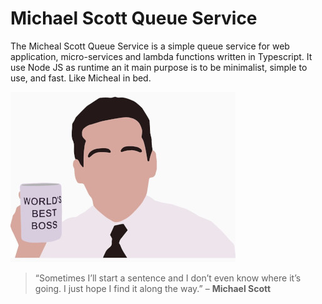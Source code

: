 # Michael Scott Queue Service

The Micheal Scott Queue Service is a simple queue service for web application, micro-services and lambda functions written in Typescript. It use Node JS as runtime an it main purpose is to be minimalist, simple to use, and fast. Like Micheal in bed.

![Michael Scott](./docs/img/logo.jpg)

> “Sometimes I’ll start a sentence and I don’t even know where it’s going. I just hope I find it along the way.” – **Michael Scott**
